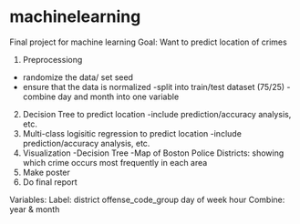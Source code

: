 # machinelearning
Final project for machine learning
Goal: Want to predict location of crimes
1) Preprocessiong
  - randomize the data/ set seed 
  - ensure that the data is normalized
	-split into train/test dataset (75/25)
	-combine day and month into one variable 
2) Decision Tree to predict location 
  -include prediction/accuracy analysis, etc.
3) Multi-class logisitic regression to predict location 
  -include prediction/accuracy analysis, etc.
4) Visualization
  -Decision Tree 
  -Map of Boston Police Districts: showing which crime occurs most frequently in each area
5) Make poster
6) Do final report 

Variables: 
Label: district 
offense_code_group
day of week 
hour 
Combine: year & month 
